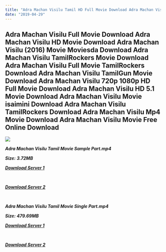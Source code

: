 ```yaml
---
title: "Adra Machan Visilu Tamil HD Full Movie Download Adra Machan Visilu Tamil HD Movie Download"
date: "2019-04-29"
---
```


## Adra Machan Visilu Full Movie Download Adra Machan Visilu HD Movie Download Adra Machan Visilu (2016) Movie Moviesda Download Adra Machan Visilu TamilRockers Movie Download Adra Machan Visilu Full Movie TamilRockers Download Adra Machan Visilu TamilGun Movie Download Adra Machan Visilu 720p 1080p HD Full Movie Download Adra Machan Visilu HD 5.1 Movie Download Adra Machan Visilu Movie isaimini Download Adra Machan Visilu TamilRockers Download Adra Machan Visilu Mp4 Movie Download Adra Machan Visilu Movie Free Online Download

![](https://images.moviebuff.com/a221c096-699d-429a-937a-347c1945f534?w=1000)

**_Adra Machan Visilu Tamil Movie Sample Part.mp4_**

**_Size:_** **_3.72MB_**

**_[Download Server 1](http://s1.uptofiles.net//files/Tamil{18b9e36be58349bcedc591cb24b1d58373c4fcb8ec6c90ee99c2d93b5f4aedc9}202016{18b9e36be58349bcedc591cb24b1d58373c4fcb8ec6c90ee99c2d93b5f4aedc9}20Movies/Adra{18b9e36be58349bcedc591cb24b1d58373c4fcb8ec6c90ee99c2d93b5f4aedc9}20Machan{18b9e36be58349bcedc591cb24b1d58373c4fcb8ec6c90ee99c2d93b5f4aedc9}20Visilu{18b9e36be58349bcedc591cb24b1d58373c4fcb8ec6c90ee99c2d93b5f4aedc9}20(2016)/Adra{18b9e36be58349bcedc591cb24b1d58373c4fcb8ec6c90ee99c2d93b5f4aedc9}20Machan{18b9e36be58349bcedc591cb24b1d58373c4fcb8ec6c90ee99c2d93b5f4aedc9}20Visilu{18b9e36be58349bcedc591cb24b1d58373c4fcb8ec6c90ee99c2d93b5f4aedc9}20(640x360)/Adra{18b9e36be58349bcedc591cb24b1d58373c4fcb8ec6c90ee99c2d93b5f4aedc9}20Machan{18b9e36be58349bcedc591cb24b1d58373c4fcb8ec6c90ee99c2d93b5f4aedc9}20Visilu{18b9e36be58349bcedc591cb24b1d58373c4fcb8ec6c90ee99c2d93b5f4aedc9}20HD{18b9e36be58349bcedc591cb24b1d58373c4fcb8ec6c90ee99c2d93b5f4aedc9}20Sample.mp4)_**

**_[  
](http://s1.uptofiles.net//files/Tamil{18b9e36be58349bcedc591cb24b1d58373c4fcb8ec6c90ee99c2d93b5f4aedc9}202016{18b9e36be58349bcedc591cb24b1d58373c4fcb8ec6c90ee99c2d93b5f4aedc9}20Movies/Adra{18b9e36be58349bcedc591cb24b1d58373c4fcb8ec6c90ee99c2d93b5f4aedc9}20Machan{18b9e36be58349bcedc591cb24b1d58373c4fcb8ec6c90ee99c2d93b5f4aedc9}20Visilu{18b9e36be58349bcedc591cb24b1d58373c4fcb8ec6c90ee99c2d93b5f4aedc9}20(2016)/Adra{18b9e36be58349bcedc591cb24b1d58373c4fcb8ec6c90ee99c2d93b5f4aedc9}20Machan{18b9e36be58349bcedc591cb24b1d58373c4fcb8ec6c90ee99c2d93b5f4aedc9}20Visilu{18b9e36be58349bcedc591cb24b1d58373c4fcb8ec6c90ee99c2d93b5f4aedc9}20(640x360)/Adra{18b9e36be58349bcedc591cb24b1d58373c4fcb8ec6c90ee99c2d93b5f4aedc9}20Machan{18b9e36be58349bcedc591cb24b1d58373c4fcb8ec6c90ee99c2d93b5f4aedc9}20Visilu{18b9e36be58349bcedc591cb24b1d58373c4fcb8ec6c90ee99c2d93b5f4aedc9}20HD{18b9e36be58349bcedc591cb24b1d58373c4fcb8ec6c90ee99c2d93b5f4aedc9}20Sample.mp4)_**

**_[Download Server 2](http://s1.uptofiles.net//files/Tamil{18b9e36be58349bcedc591cb24b1d58373c4fcb8ec6c90ee99c2d93b5f4aedc9}202016{18b9e36be58349bcedc591cb24b1d58373c4fcb8ec6c90ee99c2d93b5f4aedc9}20Movies/Adra{18b9e36be58349bcedc591cb24b1d58373c4fcb8ec6c90ee99c2d93b5f4aedc9}20Machan{18b9e36be58349bcedc591cb24b1d58373c4fcb8ec6c90ee99c2d93b5f4aedc9}20Visilu{18b9e36be58349bcedc591cb24b1d58373c4fcb8ec6c90ee99c2d93b5f4aedc9}20(2016)/Adra{18b9e36be58349bcedc591cb24b1d58373c4fcb8ec6c90ee99c2d93b5f4aedc9}20Machan{18b9e36be58349bcedc591cb24b1d58373c4fcb8ec6c90ee99c2d93b5f4aedc9}20Visilu{18b9e36be58349bcedc591cb24b1d58373c4fcb8ec6c90ee99c2d93b5f4aedc9}20(640x360)/Adra{18b9e36be58349bcedc591cb24b1d58373c4fcb8ec6c90ee99c2d93b5f4aedc9}20Machan{18b9e36be58349bcedc591cb24b1d58373c4fcb8ec6c90ee99c2d93b5f4aedc9}20Visilu{18b9e36be58349bcedc591cb24b1d58373c4fcb8ec6c90ee99c2d93b5f4aedc9}20HD{18b9e36be58349bcedc591cb24b1d58373c4fcb8ec6c90ee99c2d93b5f4aedc9}20Sample.mp4)_**

**_[  
](http://s1.uptofiles.net//files/Tamil{18b9e36be58349bcedc591cb24b1d58373c4fcb8ec6c90ee99c2d93b5f4aedc9}202016{18b9e36be58349bcedc591cb24b1d58373c4fcb8ec6c90ee99c2d93b5f4aedc9}20Movies/Adra{18b9e36be58349bcedc591cb24b1d58373c4fcb8ec6c90ee99c2d93b5f4aedc9}20Machan{18b9e36be58349bcedc591cb24b1d58373c4fcb8ec6c90ee99c2d93b5f4aedc9}20Visilu{18b9e36be58349bcedc591cb24b1d58373c4fcb8ec6c90ee99c2d93b5f4aedc9}20(2016)/Adra{18b9e36be58349bcedc591cb24b1d58373c4fcb8ec6c90ee99c2d93b5f4aedc9}20Machan{18b9e36be58349bcedc591cb24b1d58373c4fcb8ec6c90ee99c2d93b5f4aedc9}20Visilu{18b9e36be58349bcedc591cb24b1d58373c4fcb8ec6c90ee99c2d93b5f4aedc9}20(640x360)/Adra{18b9e36be58349bcedc591cb24b1d58373c4fcb8ec6c90ee99c2d93b5f4aedc9}20Machan{18b9e36be58349bcedc591cb24b1d58373c4fcb8ec6c90ee99c2d93b5f4aedc9}20Visilu{18b9e36be58349bcedc591cb24b1d58373c4fcb8ec6c90ee99c2d93b5f4aedc9}20HD{18b9e36be58349bcedc591cb24b1d58373c4fcb8ec6c90ee99c2d93b5f4aedc9}20Sample.mp4)_**

**_Adra Machan Visilu Tamil Movie Single Part.mp4_**

**_Size:_** **_479.69MB_**

**_[Download Server 1](http://s1.uptofiles.net//files/Tamil{18b9e36be58349bcedc591cb24b1d58373c4fcb8ec6c90ee99c2d93b5f4aedc9}202016{18b9e36be58349bcedc591cb24b1d58373c4fcb8ec6c90ee99c2d93b5f4aedc9}20Movies/Adra{18b9e36be58349bcedc591cb24b1d58373c4fcb8ec6c90ee99c2d93b5f4aedc9}20Machan{18b9e36be58349bcedc591cb24b1d58373c4fcb8ec6c90ee99c2d93b5f4aedc9}20Visilu{18b9e36be58349bcedc591cb24b1d58373c4fcb8ec6c90ee99c2d93b5f4aedc9}20(2016)/Adra{18b9e36be58349bcedc591cb24b1d58373c4fcb8ec6c90ee99c2d93b5f4aedc9}20Machan{18b9e36be58349bcedc591cb24b1d58373c4fcb8ec6c90ee99c2d93b5f4aedc9}20Visilu{18b9e36be58349bcedc591cb24b1d58373c4fcb8ec6c90ee99c2d93b5f4aedc9}20(640x360)/Adra{18b9e36be58349bcedc591cb24b1d58373c4fcb8ec6c90ee99c2d93b5f4aedc9}20Machan{18b9e36be58349bcedc591cb24b1d58373c4fcb8ec6c90ee99c2d93b5f4aedc9}20Visilu{18b9e36be58349bcedc591cb24b1d58373c4fcb8ec6c90ee99c2d93b5f4aedc9}20HD.mp4)_**

**_[  
](http://s1.uptofiles.net//files/Tamil{18b9e36be58349bcedc591cb24b1d58373c4fcb8ec6c90ee99c2d93b5f4aedc9}202016{18b9e36be58349bcedc591cb24b1d58373c4fcb8ec6c90ee99c2d93b5f4aedc9}20Movies/Adra{18b9e36be58349bcedc591cb24b1d58373c4fcb8ec6c90ee99c2d93b5f4aedc9}20Machan{18b9e36be58349bcedc591cb24b1d58373c4fcb8ec6c90ee99c2d93b5f4aedc9}20Visilu{18b9e36be58349bcedc591cb24b1d58373c4fcb8ec6c90ee99c2d93b5f4aedc9}20(2016)/Adra{18b9e36be58349bcedc591cb24b1d58373c4fcb8ec6c90ee99c2d93b5f4aedc9}20Machan{18b9e36be58349bcedc591cb24b1d58373c4fcb8ec6c90ee99c2d93b5f4aedc9}20Visilu{18b9e36be58349bcedc591cb24b1d58373c4fcb8ec6c90ee99c2d93b5f4aedc9}20(640x360)/Adra{18b9e36be58349bcedc591cb24b1d58373c4fcb8ec6c90ee99c2d93b5f4aedc9}20Machan{18b9e36be58349bcedc591cb24b1d58373c4fcb8ec6c90ee99c2d93b5f4aedc9}20Visilu{18b9e36be58349bcedc591cb24b1d58373c4fcb8ec6c90ee99c2d93b5f4aedc9}20HD.mp4)_**

**_[Download Server 2](http://s1.uptofiles.net//files/Tamil{18b9e36be58349bcedc591cb24b1d58373c4fcb8ec6c90ee99c2d93b5f4aedc9}202016{18b9e36be58349bcedc591cb24b1d58373c4fcb8ec6c90ee99c2d93b5f4aedc9}20Movies/Adra{18b9e36be58349bcedc591cb24b1d58373c4fcb8ec6c90ee99c2d93b5f4aedc9}20Machan{18b9e36be58349bcedc591cb24b1d58373c4fcb8ec6c90ee99c2d93b5f4aedc9}20Visilu{18b9e36be58349bcedc591cb24b1d58373c4fcb8ec6c90ee99c2d93b5f4aedc9}20(2016)/Adra{18b9e36be58349bcedc591cb24b1d58373c4fcb8ec6c90ee99c2d93b5f4aedc9}20Machan{18b9e36be58349bcedc591cb24b1d58373c4fcb8ec6c90ee99c2d93b5f4aedc9}20Visilu{18b9e36be58349bcedc591cb24b1d58373c4fcb8ec6c90ee99c2d93b5f4aedc9}20(640x360)/Adra{18b9e36be58349bcedc591cb24b1d58373c4fcb8ec6c90ee99c2d93b5f4aedc9}20Machan{18b9e36be58349bcedc591cb24b1d58373c4fcb8ec6c90ee99c2d93b5f4aedc9}20Visilu{18b9e36be58349bcedc591cb24b1d58373c4fcb8ec6c90ee99c2d93b5f4aedc9}20HD.mp4)_**
